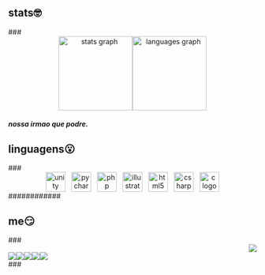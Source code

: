 <h2 align="left">stats🤓</h2>###<div align="center"><img src="https://github-readme-stats.vercel.app/api?username=nikkokkk&hide_title=false&hide_rank=false&show_icons=true&include_all_commits=true&count_private=true&disable_animations=false&theme=dark&locale=pt-br&hide_border=false&order=1" height="150" alt="stats graph" /><img src="https://github-readme-stats.vercel.app/api/top-langs?username=nikkokkk&locale=pt-br&hide_title=false&layout=compact&card_width=320&langs_count=5&theme=dark&hide_border=false&order=2" height="150" alt="languages graph" /></div><h5 align="left">nossa irmao que podre.</h5><h2 align="left">linguagens😮</h2>###<div align="center"><img src="https://cdn.jsdelivr.net/gh/devicons/devicon/icons/unity/unity-original.svg" height="40" alt="unity logo" /><img width="12" /><img src="https://cdn.jsdelivr.net/gh/devicons/devicon/icons/pycharm/pycharm-original.svg" height="40" alt="pycharm logo" /><img width="12" /><img src="https://cdn.jsdelivr.net/gh/devicons/devicon/icons/php/php-original.svg" height="40" alt="php logo" /><img width="12" /><img src="https://cdn.jsdelivr.net/gh/devicons/devicon/icons/illustrator/illustrator-plain.svg" height="40" alt="illustrator logo" /><img width="12" /><img src="https://cdn.jsdelivr.net/gh/devicons/devicon/icons/html5/html5-original.svg" height="40" alt="html5 logo" /><img width="12" /><img src="https://cdn.jsdelivr.net/gh/devicons/devicon/icons/csharp/csharp-original.svg" height="40" alt="csharp logo" /><img width="12" /><img src="https://cdn.jsdelivr.net/gh/devicons/devicon/icons/c/c-original.svg" height="40" alt="c logo" /></div>############<h2 align="left">me😏</h2>###<div align="right"><a href="https://open.spotify.com/user/313uvvod2rhp22rxhfpm7kpcctre"><img src="https://spotify-recently-played-readme.vercel.app/api?user=313uvvod2rhp22rxhfpm7kpcctre&count=8&unique=true" /></a></div><div><a href="https://www.twitch.tv/niko_yeager" ><img src="https://img.shields.io/badge/Twitch-9146FF?style=for-the-badge&logo=twitch&logoColor=white"target="_blank"/></a><a href="https://www.instagram.com/nikkonk2/"><img src="https://img.shields.io/badge/Instagram-E4405F?style=for-the-badge&logo=instagram&logoColor=white"target="_blank"/></a><a href="https://open.spotify.com/user/313uvvod2rhp22rxhfpm7kpcctre"><img src="https://img.shields.io/badge/Spotify-1ED760?&style=for-the-badge&logo=spotify&logoColor=white"target="_blank"/></a><a href="https://steamcommunity.com/profiles/76561198387256607/"><img src="https://img.shields.io/badge/Steam-000000?style=for-the-badge&logo=steam&logoColor=white" target="_blank"/></a><a href="https://br.pinterest.com/nikkokkk/_profile/"><img src="https://img.shields.io/badge/Pinterest-%23E60023.svg?&style=for-the-badge&logo=Pinterest&logoColor=white" target="_blank"/></a></div>###
